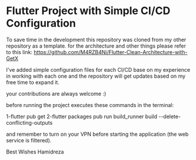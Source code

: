 # Flutter Project with Simple CI/CD Configuration

To save time in the development this repository was cloned from my other repository as a template.
for the architecture and other things please refer to this link:
https://github.com/M4RZB4Ni/Flutter-Clean-Architecture-with-GetX

I've added simple configuration files for each CI/CD base on my experience in working with each one
and the repository will get updates based on my free time to expand it.

your contributions are always welcome :)

before running the project executes these commands in the terminal:

1-flutter pub get
2-flutter packages pub run build_runner build --delete-conflicting-outputs

and remember to turn on your VPN before starting the application (the web service is filtered).

Best Wishes
Hamidreza

